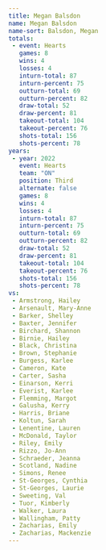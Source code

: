 ```yaml
---
title: Megan Balsdon
name: Megan Balsdon
name-sort: Balsdon, Megan
totals:
 - event: Hearts
   games: 8
   wins: 4
   losses: 4
   inturn-total: 87
   inturn-percent: 75
   outturn-total: 69
   outturn-percent: 82
   draw-total: 52
   draw-percent: 81
   takeout-total: 104
   takeout-percent: 76
   shots-total: 156
   shots-percent: 78
years:
 - year: 2022
   event: Hearts
   team: "ON"
   position: Third
   alternate: false
   games: 8
   wins: 4
   losses: 4
   inturn-total: 87
   inturn-percent: 75
   outturn-total: 69
   outturn-percent: 82
   draw-total: 52
   draw-percent: 81
   takeout-total: 104
   takeout-percent: 76
   shots-total: 156
   shots-percent: 78
vs:
 - Armstrong, Hailey
 - Arsenault, Mary-Anne
 - Barker, Shelley
 - Baxter, Jennifer
 - Birchard, Shannon
 - Birnie, Hailey
 - Black, Christina
 - Brown, Stephanie
 - Burgess, Karlee
 - Cameron, Kate
 - Carter, Sasha
 - Einarson, Kerri
 - Everist, Karlee
 - Flemming, Margot
 - Galusha, Kerry
 - Harris, Briane
 - Koltun, Sarah
 - Lenentine, Lauren
 - McDonald, Taylor
 - Riley, Emily
 - Rizzo, Jo-Ann
 - Schraeder, Jeanna
 - Scotland, Nadine
 - Simons, Renee
 - St-Georges, Cynthia
 - St-Georges, Laurie
 - Sweeting, Val
 - Tuor, Kimberly
 - Walker, Laura
 - Wallingham, Patty
 - Zacharias, Emily
 - Zacharias, Mackenzie
---
```

